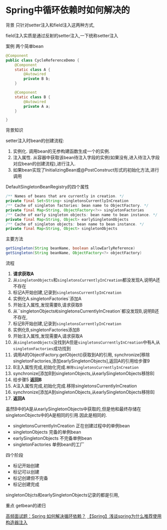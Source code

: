 # Spring中循环依赖时如何解决的



背景 只针对setter注入和field注入这两种方式,

field注入实质是通过反射的setter注入,一下统称setter注入

案例 两个简单bean

```java
@Component
public class CycleReferenceDemo {
    @Component
    static class A {
        @Autowired
        private B b;
    }

    @Component
    static class B {
        @Autowired
        private A a;
    }

}
```
背景知识

setter注入时bean的创建流程:  

1. 实例化. 调用bean的无参构建函数生成一个的实例.
2. 注入属性. 从容器中获取该bean待注入字段的实例(如果没有,进入待注入字段对应bean的创建流程),进行注入.
3.  如果bean实现了InitializingBean或@PostConstruct形式的初始化方法,进行调用





DefaultSingletonBeanRegistry的四个属性

```java
/** Names of beans that are currently in creation. */
private final Set<String> singletonsCurrentlyInCreation 
/** Cache of singleton factories: bean name to ObjectFactory. */
private final Map<String, ObjectFactory<?>> singletonFactories 
/** Cache of early singleton objects: bean name to bean instance. */
private final Map<String, Object> earlySingletonObjects 
/** Cache of singleton objects: bean name to bean instance. */
private final Map<String, Object> singletonObjects 
```
主要方法
```java
getSingleton(String beanName, boolean allowEarlyReference)
getSingleton(String beanName, ObjectFactory<?> objectFactory)    
```
流程 




1. **请求获取A**
2. 从`singletonObjects`和`singletonsCurrentlyInCreation`都没发现A,说明A还不存在
3. 标记A开始创建,记录到`singletonsCurrentlyInCreation`
4. 实例化A.singletonFactories`添加A
6. 开始注入属性,发现需要B,请求获取B
7. 从``singletonObjects`和`singletonsCurrentlyInCreation`都没发现B,说明B还不存在,
8. 标记B开始创建,记录到`singletonsCurrentlyInCreation`
9. 实例化B,singletonFactories添加B
11. 开始注入属性,发现需要A,请求获取A
12. 从`singletonObjects`没找到A但是`singletonsCurrentlyInCreation`中有A,从`singletonFactories`成功找到
13. 调用A的ObjectFactory.getObject()获取到A的引用, synchronize[移除singletonFactories,添加earlySingletonObjects],返回A的引用给步骤9
14. B注入属性完成,初始化完成.`移除singletonsCurrentlyInCreation`
15. synchronize[添加B到singletonObjects,从earlySingletonObjects移除B]
16. 给步骤5 **返回B**
17. A注入属性完成,初始化完成.移除singletonsCurrentlyInCreation
18. synchronize[添加A到singletonObjects,从earlySingletonObjects移除B]
19. **返回A**

虽然B中的A是从earlySingletonObjects中获取的,但是他和最终存储在singletonObjects中的A是相同的引用.因此是相同的.





* singletonsCurrentlyInCreation 正在创建过程中的单例bean
* singletonObjects  完备的单例bean
* earlySingletonObjects 不完备单例bean
* singletonFactories 单例bean的工厂

四个阶段

* 标记开始创建
* 标记可以创建
* 标记创建但不完备
* 标记创建完成

singletonObjcts和earlySingletonObjects记录的都是引用,




重点 getbean的递归





[高频面试题：Spring 如何解决循环依赖？](https://zhuanlan.zhihu.com/p/84267654)
[【Spring】浅谈spring为什么推荐使用构造器注入](https://www.cnblogs.com/joemsu/p/7688307.html)